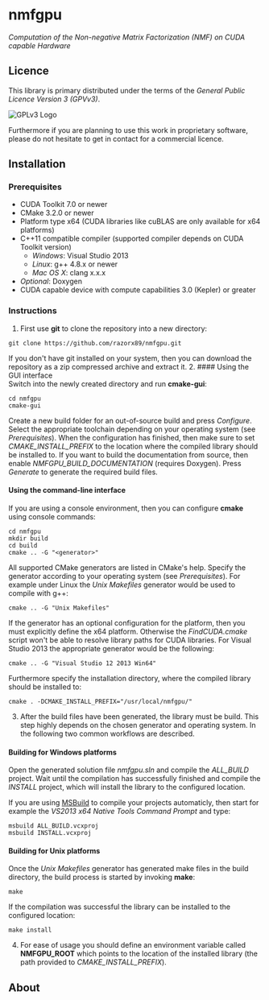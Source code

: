 # nmfgpu
*Computation of the Non-negative Matrix Factorization (NMF) on CUDA capable Hardware*

## Licence
This library is primary distributed under the terms of the *General Public Licence Version 3 (GPVv3)*.

![GPLv3 Logo](http://www.gnu.org/graphics/gplv3-127x51.png "GPLv3 Logo")

Furthermore if you are planning to use this work in proprietary software, please
do not hesitate to get in contact for a commercial licence.

## Installation

### Prerequisites
- CUDA Toolkit 7.0 or newer
- CMake 3.2.0 or newer
- Platform type x64 (CUDA libraries like cuBLAS are only available for x64 platforms)
- C++11 compatible compiler (supported compiler depends on CUDA Toolkit version)
  - *Windows*: Visual Studio 2013
  - *Linux*: g++ 4.8.x or newer
  - *Mac OS X*: clang x.x.x
- *Optional*: Doxygen
- CUDA capable device with compute capabilities 3.0 (Kepler) or greater

### Instructions

1. First use __git__ to clone the repository into a new directory:  
  ```
  git clone https://github.com/razorx89/nmfgpu.git
  ```  
  If you don't have git installed on your system, then you can download the repository as a zip compressed archive and extract it.
2. #### Using the GUI interface  
  Switch into the newly created directory and run __cmake-gui__:
  ```
  cd nmfgpu
  cmake-gui
  ```
  Create a new build folder for an out-of-source build and press *Configure*. Select the appropriate toolchain depending on your operating system (see *Prerequisites*). When the configuration has finished, then make sure to set *CMAKE_INSTALL_PREFIX* to the location where the compiled library should be installed to. If you want to build the documentation from source, then enable *NMFGPU_BUILD_DOCUMENTATION* (requires Doxygen). Press *Generate* to generate the required build files.

  #### Using the command-line interface
  If you are using a console environment, then you can configure __cmake__ using console commands:
  ```
  cd nmfgpu
  mkdir build
  cd build
  cmake .. -G "<generator>"
  ```
  All supported CMake generators are listed in CMake's help. Specify the generator according to your operating system (see *Prerequisites*). For example under Linux the *Unix Makefiles* generator would be used to compile with g++:
  ```
  cmake .. -G "Unix Makefiles"
  ```
  If the generator has an optional configuration for the platform, then you must explicitly define the x64 platform. Otherwise the *FindCUDA.cmake* script won't be able to resolve library paths for CUDA libraries. For Visual Studio 2013 the appropriate generator would be the following:
  ```
  cmake .. -G "Visual Studio 12 2013 Win64"
  ```
  Furthermore specify the installation directory, where the compiled library should be installed to:
  ```
  cmake . -DCMAKE_INSTALL_PREFIX="/usr/local/nmfgpu/"
  ```
3. After the build files have been generated, the library must be build. This step highly depends on the chosen generator and operating system. In the following two common workflows are described.

  #### Building for Windows platforms
  Open the generated solution file *nmfgpu.sln* and compile the *ALL_BUILD* project. Wait until the compilation has successfully finished and compile the *INSTALL* project, which will install the library to the configured location.

  If you are using [MSBuild](https://msdn.microsoft.com/en-us/library/wea2sca5%28v=vs.90%29.aspx) to compile your projects automaticly, then start for example the *VS2013 x64 Native Tools Command Prompt* and type:
  ```
  msbuild ALL_BUILD.vcxproj
  msbuild INSTALL.vcxproj
  ```

  #### Building for Unix platforms
  Once the *Unix Makefiles* generator has generated make files in the build directory, the build process is started by invoking __make__:
  ```
  make
  ```
  If the compilation was successful the library can be installed to the configured location:
  ```
  make install
  ```
4. For ease of usage you should define an environment variable called __NMFGPU_ROOT__ which points to the location of the installed library (the path provided to *CMAKE_INSTALL_PREFIX*).

## About
